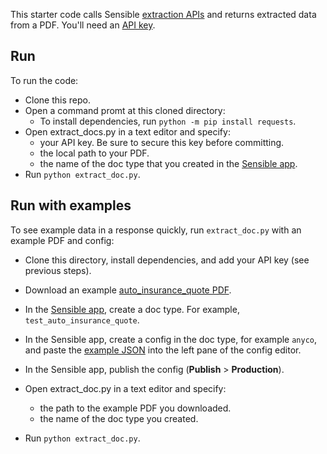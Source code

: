 This starter code calls Sensible [extraction APIs](https://docs.sensible.so/reference#extract-data-from-a-document) and returns extracted data from a PDF. You'll need an [API key](https://www.sensible.so/get-early-access).


Run
---
To run the code:

- Clone this repo.
- Open a command promt at this cloned directory:
  - To install dependencies, run `python -m pip install requests`.
- Open extract_docs.py in a text editor and specify:
  - your API key. Be sure to secure this key before committing.
  - the local path to your PDF.
  - the name of the doc type that you created in the [Sensible app](https://app.sensible.so/).
- Run `python extract_doc.py`. 

Run with examples
----

To see example data in a response quickly, run `extract_doc.py` with an example PDF and config:

- Clone this directory, install dependencies, and add your API key (see previous steps).
- Download an example [auto_insurance_quote PDF](https://github.com/sensible-hq/sensible-docs/raw/main/readme-sync/assets/v0/pdfs/auto_insurance_quote.pdf). 
- In the [Sensible app](https://app.sensible.so/), create a doc type. For example, `test_auto_insurance_quote`.
- In the Sensible app, create a config in the doc type, for example `anyco`, and paste the [example JSON](https://github.com/sensible-hq/sensible-docs/raw/main/readme-sync/assets/v0/json/anyco.json) into the left pane of the config editor.
- In the Sensible app, publish the config (**Publish** > **Production**). 
- Open extract_doc.py in a text editor and specify:
  - the path to the example PDF you downloaded.
  - the name of the doc type you created.

- Run `python extract_doc.py`. 


 
